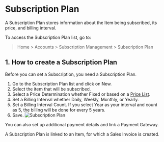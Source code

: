 <!-- add-breadcrumbs -->
# Subscription Plan

A Subscription Plan stores information about the Item being subscribed, its price, and billing interval.

To access the Subscription Plan list, go to:
> Home > Accounts > Subscription Management > Subscription Plan

## 1. How to create a Subscription Plan
Before you can set a Subscription, you need a Subscription Plan.

1. Go to the Subscription Plan list and click on New.
1. Select the item that will be subscribed.
1. Select a Price Determination whether Fixed or based on a [Price List](/docs/user/manual/en/stock/price-lists).
1. Set a Billing Interval whether Daily, Weekly, Monthly, or Yearly.
1. Set a Billing Interval Count. If you select Year as your interval and count as 5, the billing will be done for every 5 years.
1. Save.
    ![Subscription Plan](/docs/assets/img/accounts/subscription-plan.png)

You can also set up additional payment details and link a Payment Gateway.

A Subscription Plan is linked to an Item, for which a Sales Invoice is created.
